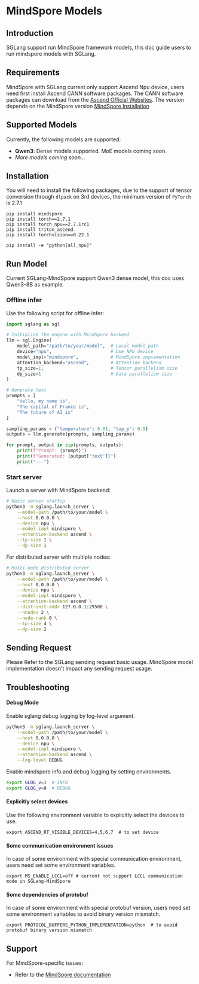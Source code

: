 # MindSpore Models

## Introduction

SGLang support run MindSpore framework models, this doc guide users to run mindspore models with SGLang.

## Requirements

MindSpore with SGLang current only support Ascend Npu device, users need first install Ascend CANN software packages.
The CANN software packages can download from the [Ascend Official Websites](https://www.hiascend.com). The version depends on the MindSpore version [MindSpore Installation](https://www.mindspore.cn/install)

## Supported Models

Currently, the following models are supported:

- **Qwen3**: Dense models supported. MoE models coming soon.
- *More models coming soon...*

## Installation

You will need to install the following packages, due to the support of tensor conversion through `dlpack` on 3rd devices, the minimum version of  `PyTorch` is 2.7.1

```shell
pip install mindspore
pip install torch==2.7.1
pip install torch_npu==2.7.1rc1
pip install triton_ascend
pip install torchvision==0.22.1
```

```shell
pip install -e "python[all_npu]"
```

## Run Model

Current SGLang-MindSpore support Qwen3 dense model, this doc uses Qwen3-8B as example.

### Offline infer

Use the following script for offline infer:

```python
import sglang as sgl

# Initialize the engine with MindSpore backend
llm = sgl.Engine(
    model_path="/path/to/your/model",  # Local model path
    device="npu",                      # Use NPU device
    model_impl="mindspore",            # MindSpore implementation
    attention_backend="ascend",        # Attention backend
    tp_size=1,                         # Tensor parallelism size
    dp_size=1                          # Data parallelism size
)

# Generate text
prompts = [
    "Hello, my name is",
    "The capital of France is",
    "The future of AI is"
]

sampling_params = {"temperature": 0.01, "top_p": 0.9}
outputs = llm.generate(prompts, sampling_params)

for prompt, output in zip(prompts, outputs):
    print(f"Prompt: {prompt}")
    print(f"Generated: {output['text']}")
    print("---")
```

### Start server

Launch a server with MindSpore backend:

```bash
# Basic server startup
python3 -m sglang.launch_server \
    --model-path /path/to/your/model \
    --host 0.0.0.0 \
    --device npu \
    --model-impl mindspore \
    --attention-backend ascend \
    --tp-size 1 \
    --dp-size 1
```

For distributed server with multiple nodes:

```bash
# Multi-node distributed server
python3 -m sglang.launch_server \
    --model-path /path/to/your/model \
    --host 0.0.0.0 \
    --device npu \
    --model-impl mindspore \
    --attention-backend ascend \
    --dist-init-addr 127.0.0.1:29500 \
    --nnodes 2 \
    --node-rank 0 \
    --tp-size 4 \
    --dp-size 2
```

## Sending Request

Please Refer to the SGLang sending request basic usage. MindSpore model implementation doesn't impact any sending request usage.

## Troubleshooting

#### Debug Mode

Enable sglang debug logging by log-level argument.

```bash
python3 -m sglang.launch_server \
    --model-path /path/to/your/model \
    --host 0.0.0.0 \
    --device npu \
    --model-impl mindspore \
    --attention-backend ascend \
    --log-level DEBUG
```

Enable mindspore info and debug logging by setting environments.

```bash
export GLOG_v=1  # INFO
export GLOG_v=0  # DEBUG
```

#### Explicitly select devices

Use the following environment variable to explicitly select the devices to use.

```shell
export ASCEND_RT_VISIBLE_DEVICES=4,5,6,7  # to set device
```

#### Some communication environment issues

In case of some environment with special communication environment, users need set some environment variables.

```shell
export MS_ENABLE_LCCL=off # current not support LCCL communication mode in SGLang-MindSpore
```

#### Some dependencies of protobuf

In case of some environment with special protobuf version, users need set some environment variables to avoid binary version mismatch.

```shell
export PROTOCOL_BUFFERS_PYTHON_IMPLEMENTATION=python  # to avoid protobuf binary version mismatch
```

## Support
For MindSpore-specific issues:

- Refer to the [MindSpore documentation](https://www.mindspore.cn/)
